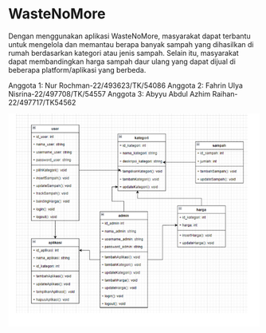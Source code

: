 # WasteNoMore
Dengan menggunakan aplikasi WasteNoMore, masyarakat dapat terbantu untuk mengelola dan memantau berapa banyak sampah yang dihasilkan di rumah berdasarkan kategori atau jenis sampah. Selain itu, masyarakat dapat membandingkan harga sampah daur ulang yang dapat dijual di beberapa platform/aplikasi yang berbeda.

Anggota 1: Nur Rochman-22/493623/TK/54086
Anggota 2: Fahrin Ulya Nisrina-22/497708/TK/54557
Anggota 3: Abyyu Abdul Azhim Raihan-22/497717/TK54562

![alt text](https://github.com/fahrinulyanisrina/WasteNoMore/blob/493623/Class%20Diagram.png?raw=true)

